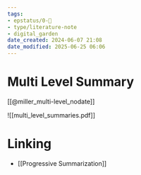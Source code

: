 ```yaml
---
tags: 
- epstatus/0-🌰
- type/literature-note
- digital_garden
date_created: 2024-06-07 21:08
date_modified: 2025-06-25 06:06
---
```

# Multi Level Summary

[[@miller_multi-level_nodate]]

![[multi_level_summaries.pdf]]

# Linking

+ [[Progressive Summarization]]

